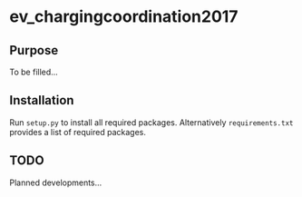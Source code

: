# ev_chargingcoordination2017

## Purpose
To be filled...

## Installation
Run `setup.py` to install all required packages.
Alternatively `requirements.txt` provides a list of required packages.

## TODO
Planned developments...